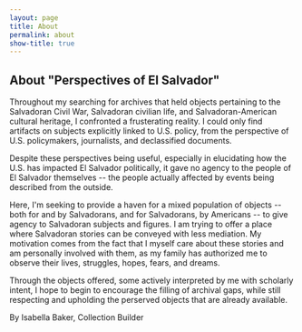 ```yaml
---
layout: page
title: About
permalink: about
show-title: true
---
```


About "Perspectives of El Salvador"
--

  Throughout my searching for archives that held objects pertaining to the Salvadoran Civil War, Salvadoran civilian life, and Salvadoran-American cultural heritage, I confronted a frusterating reality. I could only find artifacts on subjects explicitly linked to U.S. policy, from the perspective of U.S. policymakers, journalists, and declassified documents. 

  Despite these perspectives being useful, especially in elucidating how the U.S. has impacted El Salvador politically, it gave no agency to the people of El Salvador themselves -- the people actually affected by events being described from the outside. 

  Here, I'm seeking to provide a haven for a mixed population of objects -- both for and by Salvadorans, and for Salvadorans, by Americans -- to give agency to Salvadoran subjects and figures. I am trying to offer a place where Salvadoran stories can be conveyed with less mediation. My motivation comes from the fact that I myself care about these stories and am personally involved with them, as my family has authorized me to observe their lives, struggles, hopes, fears, and dreams. 

  Through the objects offered, some actively interpreted by me with scholarly intent, I hope to begin to encourage the filling of archival gaps, while still respecting and upholding the perserved objects that are already available.

By Isabella Baker, Collection Builder 
